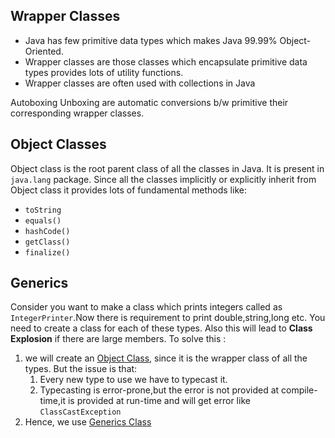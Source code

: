 ## Wrapper Classes
- Java has few primitive data types which makes Java 99.99% Object-Oriented.
- Wrapper classes are those classes which encapsulate primitive data types provides lots of utility functions.
- Wrapper classes are often used with collections in Java

Autoboxing Unboxing are automatic conversions b/w primitive their corresponding wrapper classes.

## Object Classes
Object class is the root parent class of all the classes in Java. It is present in `java.lang` package.
Since all the classes implicitly or explicitly inherit from Object class it provides lots of fundamental methods like:
- `toString`
- `equals()`
- `hashCode()`
- `getClass()`
- `finalize()`


## Generics
Consider you want to make a class which prints integers called as `IntegerPrinter`.Now there is requirement to print
double,string,long etc.
You need to create a class for each of these types. Also this will lead to **Class Explosion** if there are large
members.
To solve this :
1. we will create an [Object Class](/code/Advance/Generics/ObjectClass/Main.java), since it is the wrapper class of all the types.
But the issue is that:
   1. Every new type to use we have to typecast it.
   2. Typecasting is error-prone,but the error is not provided at compile-time,it is provided at run-time and will get
   error like `ClassCastException`
2. Hence, we use [Generics Class](/code/Advance/Generics/GenericClass/Main.java)